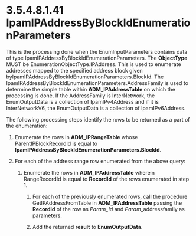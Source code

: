 <html dir="LTR" xmlns:mshelp="http://msdn.microsoft.com/mshelp" xmlns:ddue="http://ddue.schemas.microsoft.com/authoring/2003/5" xmlns:xlink="http://www.w3.org/1999/xlink" xmlns:tool="http://www.microsoft.com/tooltip">
 <body>
 <div id="header">
 <h1 class="heading">3.5.4.8.1.41 IpamIPAddressByBlockIdEnumerationParameters</h1>
 </div>
 <div id="mainSection">
 <div id="mainBody">
 <div id="allHistory" class="saveHistory"></div>
 <div id="sectionSection0" class="section" name="collapseableSection">
 

<p>This is the processing done when the EnumInputParameters
contains data of type IpamIPAddressByBlockIdEnumerationParameters. The <b>ObjectType</b>
MUST be EnumerationObjectType.IPAddress. This is used to enumerate addresses
mapped to the specified address block given byIpamIPAddressByBlockIdEnumerationParameters.BlockId.
The IpamIPAddressByBlockIdEnumerationParameters.AddressFamily is used to
determine the simple table within <b>ADM_IPAddressTable</b> on which the
processing is done. If the AddressFamily is InterNetwork, the EnumOutputData is
a collection of IpamIPv4Address and if it is InterNetworkV6, the EnumOutputData
is a collection of IpamIPv6Address.</p>

<p>The following processing steps identify the rows to be
returned as a part of the enumeration:</p>

<ol><li><p><span> </span>Enumerate the
rows in <b>ADM_IPRangeTable</b> whose ParentIPBlockRecordId is equal to <b>IpamIPAddressByBlockIdEnumerationParameters.BlockId</b>.</p>

</li><li><p><span> </span>For each of the
address range row enumerated from the above query: </p>

<ol><li><p><span> 
</span>Enumerate the rows in <b>ADM_IPAddressTable</b> wherein RangeRecordId is
equal to <b>RecordId</b> of the rows enumerated in step 1.</p>

<ol><li><p><span> </span>For each of the
previously enumerated rows, call the procedure GetIPAddressFromTable in <b>ADM_IPAddressTable</b>
passing the <b>RecordId</b> of the row as <i>Param_Id</i> and <i>Param_</i>addressfamily
as parameters.</p>

</li><li><p><span> </span>Add the returned
<b>result</b> to <b>EnumOutputData</b>.</p>

</li></ol></li></ol></li></ol>
 </div>
 </div>
 </div>
 </body>
</html>